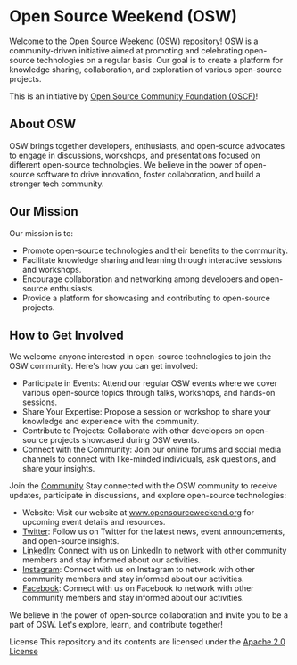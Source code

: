 # Open Source Weekend (OSW)

Welcome to the Open Source Weekend (OSW) repository! OSW is a community-driven initiative aimed at promoting and celebrating open-source technologies on a regular basis. Our goal is to create a platform for knowledge sharing, collaboration, and exploration of various open-source projects.

This is an initiative by [Open Source Community Foundation (OSCF)](https://github.com/oscfcommunity)! 

## About OSW
OSW brings together developers, enthusiasts, and open-source advocates to engage in discussions, workshops, and presentations focused on different open-source technologies. We believe in the power of open-source software to drive innovation, foster collaboration, and build a stronger tech community.

## Our Mission

Our mission is to:

* Promote open-source technologies and their benefits to the community.
* Facilitate knowledge sharing and learning through interactive sessions and workshops.
* Encourage collaboration and networking among developers and open-source enthusiasts.
* Provide a platform for showcasing and contributing to open-source projects.

## How to Get Involved
We welcome anyone interested in open-source technologies to join the OSW community. 
Here's how you can get involved:

* Participate in Events: Attend our regular OSW events where we cover various open-source topics through talks, workshops, and hands-on sessions.
* Share Your Expertise: Propose a session or workshop to share your knowledge and experience with the community.
* Contribute to Projects: Collaborate with other developers on open-source projects showcased during OSW events.
* Connect with the Community: Join our online forums and social media channels to connect with like-minded individuals, ask questions, and share your insights.

Join the [Community](https://discord.gg/BSEnyE6KpX)
Stay connected with the OSW community to receive updates, participate in discussions, and explore open-source technologies:

* Website: Visit our website at www.opensourceweekend.org for upcoming event details and resources.
* [Twitter](https://twitter.com/osweekend): Follow us on Twitter for the latest news, event announcements, and open-source insights.
* [LinkedIn](https://www.linkedin.com/company/open-source-weekend/): Connect with us on LinkedIn to network with other community members and stay informed about our activities.
* [Instagram](https://www.instagram.com/osweekend/): Connect with us on Instagram to network with other community members and stay informed about our activities.
* [Facebook](https://www.facebook.com/OSWeekend/): Connect with us on Facebook to network with other community members and stay informed about our activities.


We believe in the power of open-source collaboration and invite you to be a part of OSW. Let's explore, learn, and contribute together!

License
This repository and its contents are licensed under the [Apache 2.0 License](.LICENSE)

